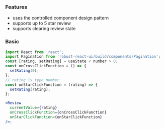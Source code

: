### Features

- uses the controlled component design pattern
- supports up to 5 star review
- supports clearing review state

### Basic

```jsx
import React from 'react';
import Pagination from 'robust-react-ui/build/components/Pagination';
const [rating, setRating] = useState < number > 0;
const onCrossClickFunction = () => {
  setRating(0);
};
// rating is type number
const onStarClickFunction = (rating) => {
  setRating(rating);
};

<Review
  currentValue={rating}
  onCrossClickFunction={onCrossClickFunction}
  onStarClickFunction={onStarClickFunction}
/>;
```
